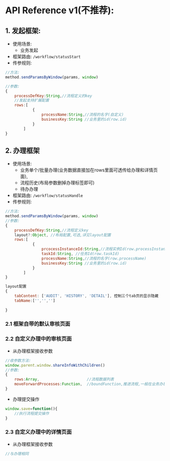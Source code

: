 # API Reference v1(不推荐):


## 1.  发起框架:
- 使用场景:
	- 业务发起	
- 框架路由: `/workflow/statusStart`
- 传参规则:
```javascript
//方法:
method.sendParamsByWindow(params, window)

//参数:
{
	processDefKey:String,//流程定义的key
	//发起支持扩展配置
	rows:[
			{
				processName:String,//流程的名字(自定义)
				businessKey:String //业务里的id(row.id)
			}
		]
}
```


## 2. 办理框架
- 使用场景:
	- 业务单个/批量办理(业务数据直接加在rows里面可透传给办理和详情页面),
	- 流程历史(布局参数删掉办理标签即可)
	- 待办办理
- 框架路由: `/workflow/statusHandle`
- 传参规则:
```javascript
//方法:
method.sendParamsByWindow(params, window)
//参数:
{
	processDefKey:String,//流程定义key
	layout?:Object, //布局配置,可选,详见layout配置
	rows:[
			{
				prcocessInstanceId:String,//流程实例Id(row.processInstanceId)
				taskId:String, //任务Id(row.taskId)
				processName:String,//流程的名字(row.processName)
				businessKey:String //业务里的id(row.id)
			}
		]
}
```

```javascript
layout配置
{
   	tabContent: ['AUDIT', 'HISTORY', 'DETAIL'], 控制三个tab页的显示隐藏
   	tabName:['','','']
   
}


```
### 2.1 框架自带的默认审核页面


###  2.2 自定义办理中的审核页面

- 从办理框架接收参数
```javascript
//收参数方法:
window.parent.window.shareInfoWithChildren()
//参数:
{	
	rows:Array,                     //流程数据列表
	moveForwardProcesses:Function,  //boundFunction,推进流程,一般在业务办理页面内业务数据保存之后去推进流程
}
```
-  办理提交操作
```javascript
window.save=function(){
	//执行流程提交操作
}
```
### 2.3 自定义办理中的详情页面	

- 从办理框架接收参数
```javascript
//与办理相同
```
